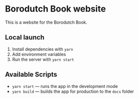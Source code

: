 # Borodutch Book website

This is a website for the Borodutch Book.

## Local launch

1. Install dependencies with `yarn`
2. Add environment variables
3. Run the server with `yarn start`

## Available Scripts

- `yarn start` — runs the app in the development mode
- `yarn build` — builds the app for production to the `docs` folder
